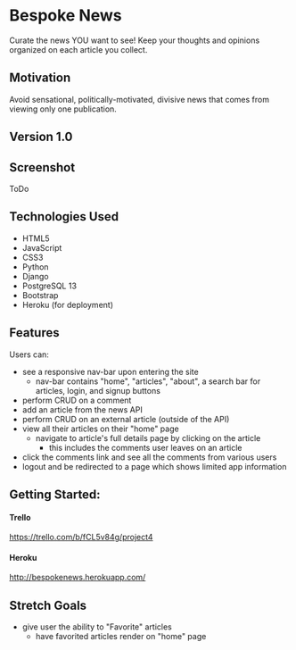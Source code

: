 # Bespoke News
Curate the news YOU want to see! Keep your thoughts and opinions organized on each article you collect.

## Motivation
Avoid sensational, politically-motivated, divisive news that comes from viewing only one publication. 

## Version 1.0

## Screenshot
ToDo

## Technologies Used
- HTML5
- JavaScript
- CSS3
- Python
- Django
- PostgreSQL 13
- Bootstrap 
- Heroku (for deployment)


## Features
Users can:
- see a responsive nav-bar upon entering the site
  -  nav-bar contains "home", "articles", "about", a search bar for articles, login, and signup buttons
- perform CRUD on a comment
- add an article from the news API
- perform CRUD on an external article (outside of the API)
- view all their articles on their "home" page
  - navigate to article's full details page by clicking on the article
    - this includes the comments user leaves on an article
- click the comments link and see all the comments from various users
- logout and be redirected to a page which shows limited app information 


## Getting Started:
#### Trello
https://trello.com/b/fCL5v84g/project4
#### Heroku 
http://bespokenews.herokuapp.com/


## Stretch Goals
- give user the ability to "Favorite" articles
  - have favorited articles render on "home" page
